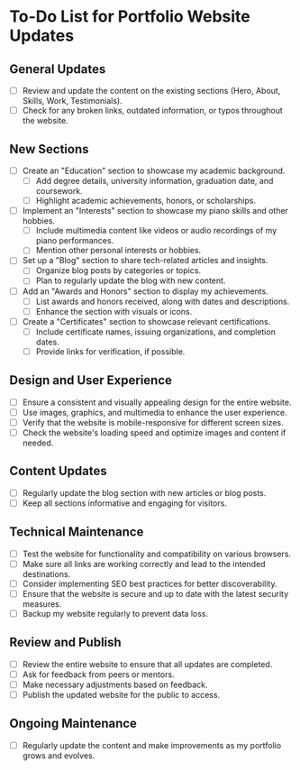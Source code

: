# To-Do List for Portfolio Website Updates

## General Updates

- [ ] Review and update the content on the existing sections (Hero, About, Skills, Work, Testimonials).
- [ ] Check for any broken links, outdated information, or typos throughout the website.

## New Sections

- [ ] Create an "Education" section to showcase my academic background.
  - [ ] Add degree details, university information, graduation date, and coursework.
  - [ ] Highlight academic achievements, honors, or scholarships.
- [ ] Implement an "Interests" section to showcase my piano skills and other hobbies.
  - [ ] Include multimedia content like videos or audio recordings of my piano performances.
  - [ ] Mention other personal interests or hobbies.
- [ ] Set up a "Blog" section to share tech-related articles and insights.
  - [ ] Organize blog posts by categories or topics.
  - [ ] Plan to regularly update the blog with new content.
- [ ] Add an "Awards and Honors" section to display my achievements.
  - [ ] List awards and honors received, along with dates and descriptions.
  - [ ] Enhance the section with visuals or icons.
- [ ] Create a "Certificates" section to showcase relevant certifications.
  - [ ] Include certificate names, issuing organizations, and completion dates.
  - [ ] Provide links for verification, if possible.

## Design and User Experience

- [ ] Ensure a consistent and visually appealing design for the entire website.
- [ ] Use images, graphics, and multimedia to enhance the user experience.
- [ ] Verify that the website is mobile-responsive for different screen sizes.
- [ ] Check the website's loading speed and optimize images and content if needed.

## Content Updates

- [ ] Regularly update the blog section with new articles or blog posts.
- [ ] Keep all sections informative and engaging for visitors.

## Technical Maintenance

- [ ] Test the website for functionality and compatibility on various browsers.
- [ ] Make sure all links are working correctly and lead to the intended destinations.
- [ ] Consider implementing SEO best practices for better discoverability.
- [ ] Ensure that the website is secure and up to date with the latest security measures.
- [ ] Backup my website regularly to prevent data loss.

## Review and Publish

- [ ] Review the entire website to ensure that all updates are completed.
- [ ] Ask for feedback from peers or mentors.
- [ ] Make necessary adjustments based on feedback.
- [ ] Publish the updated website for the public to access.

## Ongoing Maintenance

- [ ] Regularly update the content and make improvements as my portfolio grows and evolves.
